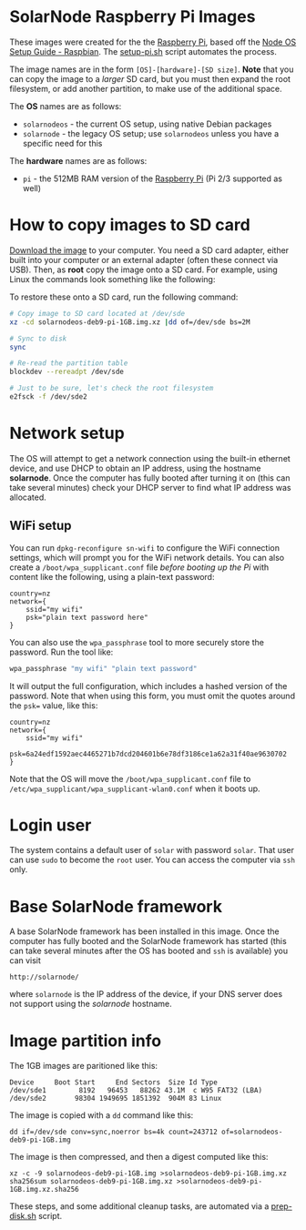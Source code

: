 # SolarNode Raspberry Pi Images

These images were created for the the [Raspberry Pi][1], based off the [Node OS Setup Guide -
Raspbian][2]. The [setup-pi.sh][setup-pi] script automates the process.

The image names are in the form `[OS]-[hardware]-[SD size]`. **Note** that you can copy the image to
a _larger_ SD card, but you must then expand the root filesystem, or add another partition, to make
use of the additional space.

The **OS** names are as follows:

 * `solarnodeos` - the current OS setup, using native Debian packages
 * `solarnode` - the legacy OS setup; use `solarnodeos` unless you have a specific need for this

The **hardware** names are as follows:

 * `pi` - the 512MB RAM version of the [Raspberry Pi][1] (Pi 2/3 supported as well)
 	
# How to copy images to SD card

[Download the image][images] to your computer. You need a SD card adapter, either built into your
computer or an external adapter (often these connect via USB). Then, as **root** copy the image
onto a SD card. For example, using Linux the commands look something like the following:

To restore these onto a SD card, run the following command:

```sh
# Copy image to SD card located at /dev/sde
xz -cd solarnodeos-deb9-pi-1GB.img.xz |dd of=/dev/sde bs=2M

# Sync to disk
sync

# Re-read the partition table
blockdev --rereadpt /dev/sde

# Just to be sure, let's check the root filesystem
e2fsck -f /dev/sde2
```

# Network setup

The OS will attempt to get a network connection using the built-in ethernet device, and use DHCP to
obtain an IP address, using the hostname **solarnode**. Once the computer has fully booted after
turning it on (this can take several minutes) check your DHCP server to find what IP address was
allocated.

## WiFi setup

You can run `dpkg-reconfigure sn-wifi` to configure the WiFi connection settings, which will prompt
you for the WiFi network details. You can also create a `/boot/wpa_supplicant.conf` file _before
booting up the Pi_ with content like the following, using a plain-text password:

```
country=nz
network={
	ssid="my wifi"
	psk="plain text password here"
}
```

You can also use the `wpa_passphrase` tool to more securely store the password. Run the tool like:

```sh
wpa_passphrase "my wifi" "plain text password"
```

It will output the full configuration, which includes a hashed version of the password. Note that
when using this form, you must omit the quotes around the `psk=` value, like this:

```
country=nz
network={
	ssid="my wifi"
	psk=6a24edf1592aec4465271b7dcd204601b6e78df3186ce1a62a31f40ae9630702
}
```

Note that the OS will move the `/boot/wpa_supplicant.conf` file to 
`/etc/wpa_supplicant/wpa_supplicant-wlan0.conf` when it boots up. 

# Login user

The system contains a default user of `solar` with password `solar`. That user can use `sudo` to
become the `root` user. You can access the computer via `ssh` only.

# Base SolarNode framework

A base SolarNode framework has been installed in this image. Once the computer has fully booted and
the SolarNode framework has started (this can take several minutes after the OS has booted and `ssh`
is available) you can visit

	http://solarnode/

where `solarnode` is the IP address of the device, if your DNS server does not support using the
_solarnode_ hostname.

# Image partition info

The 1GB images are paritioned like this:

```
Device     Boot Start     End Sectors  Size Id Type
/dev/sde1        8192   96453   88262 43.1M  c W95 FAT32 (LBA)
/dev/sde2       98304 1949695 1851392  904M 83 Linux
```

The image is copied with a `dd` command like this:

```
dd if=/dev/sde conv=sync,noerror bs=4k count=243712 of=solarnodeos-deb9-pi-1GB.img
```

The image is then compressed, and then a digest computed like this:

```
xz -c -9 solarnodeos-deb9-pi-1GB.img >solarnodeos-deb9-pi-1GB.img.xz
sha256sum solarnodeos-deb9-pi-1GB.img.xz >solarnodeos-deb9-pi-1GB.img.xz.sha256
```

These steps, and some additional cleanup tasks, are automated via a [prep-disk.sh][prep-disk]
script.

[1]: https://www.raspberrypi.org/
[2]: https://github.com/SolarNetwork/solarnetwork/wiki/Node-OS-Setup-Guide-Raspbian
[images]: https://sourceforge.net/projects/solarnetwork/files/solarnode/pi/
[setup-pi]: https://github.com/SolarNetwork/solarnode-os-images/blob/master/debian/pi/bin/setup-pi.sh
[prep-disk]: https://github.com/SolarNetwork/solarnode-os-images/blob/master/debian/bin/prep-disk.sh
